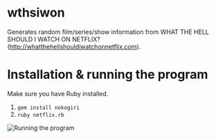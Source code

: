 # wthsiwon

Generates random film/series/show information from WHAT THE HELL SHOULD I WATCH ON NETFLIX? (http://whatthehellshouldiwatchonnetflix.com).

# Installation & running the program

Make sure you have Ruby installed.
1. `gem install nokogiri`
2. `ruby netflix.rb`

![Running the program](https://cdn.discordapp.com/attachments/900443909677797396/953204123128455198/MwZ9DHkhyB.gif)
